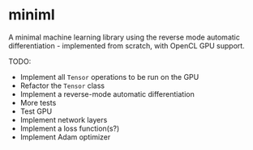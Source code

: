 # miniml

A minimal machine learning library using the reverse mode automatic
differentiation - implemented from scratch, with OpenCL GPU support.

TODO:

* Implement all `Tensor` operations to be run on the GPU
* Refactor the `Tensor` class
* Implement a reverse-mode automatic differentiation
* More tests
* Test GPU
* Implement network layers
* Implement a loss function(s?)
* Implement Adam optimizer

